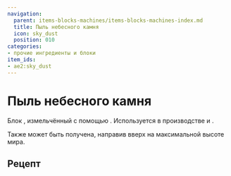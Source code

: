 ```yaml
---
navigation:
  parent: items-blocks-machines/items-blocks-machines-index.md
  title: Пыль небесного камня
  icon: sky_dust
  position: 010
categories:
- прочие ингредиенты и блоки
item_ids:
- ae2:sky_dust
---
```


# Пыль небесного камня

<ItemImage id="sky_dust" scale="4" />

Блок <ItemLink id="sky_stone_block" />, измельчённый с помощью <ItemLink id="inscriber" />. Используется в производстве <ItemLink id="cell_component_256k" /> и <ItemLink id="sky_stone_block" />.

Также может быть получена, направив <ItemLink id="annihilation_plane" /> вверх на максимальной высоте мира.

## Рецепт

<RecipeFor id="sky_dust" />